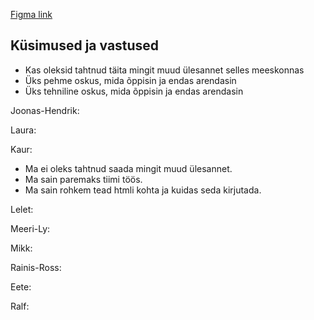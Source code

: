 [Figma link](https://www.figma.com/file/h82x1EzSc81Hk6LskoKLz2/Tunniplaan-wireframe-(Copy)?node-id=6%3A18)

## Küsimused ja vastused 

* Kas oleksid tahtnud täita mingit muud ülesannet selles meeskonnas
* Üks pehme oskus, mida õppisin ja endas arendasin
* Üks tehniline oskus, mida õppisin ja endas arendasin


Joonas-Hendrik:

Laura: 

Kaur:
* Ma ei oleks tahtnud saada mingit muud ülesannet.
* Ma sain paremaks tiimi töös.
* Ma sain rohkem tead htmli kohta ja kuidas seda kirjutada.

Lelet:

Meeri-Ly:

Mikk:

Rainis-Ross:

Eete:

Ralf:
